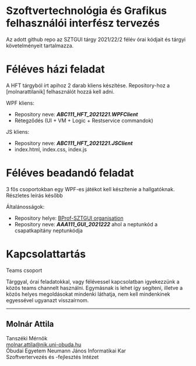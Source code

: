 # Szoftvertechnológia és Grafikus felhasználói interfész tervezés

Az adott github repo az SZTGUI tárgy 2021/22/2 félév órai kódjait és tárgyi követelményeit tartalmazza.

# Féléves házi feladat

A HFT tárgyból írt apihoz 2 darab kliens készítése. Repository-hoz a [molnarattilanik] felhasználót hozzá kell adni.

WPF kliens:

- Repository neve: ***ABC111_HFT_2021221.WPFClient***
- Rétegződés (UI + VM + Logic + Restservice commandok)

JS kliens: 

- Repository neve: ***ABC111_HFT_2021221.JSClient***
- index.html, index.css, index.js


# Féléves beadandó feladat

3 fős csoportokban egy WPF-es játékot kell készítenie a hallgatóknak. Részletes leírás később

Általánosságok:
 
 - Repository helye: [BProf-SZTGUI organisation]
 - Repository neve: ***AAA111_GUI_2021222*** ahol a neptunkód a csapatkapitány neptunkódja

 # Kapcsolattartás
Teams csoport

Tárggyal, órai feladatokkal, vagy félévessel kapcsolatban igyekezzünk a közös teams channelt használni. Egymásnak is lehet így segíteni, illetve a közös helyes megoldásokat mindenki láthatja, nem kell mindenkinek egyessével ugyanazt visszaírnom.

****
## Molnár Attila

Tanszéki Mérnök  
molnar.attila@nik.uni-obuda.hu  
Óbudai Egyetem Neumann János Informatikai Kar  
Szoftvertervezés és -fejlesztés Intézet



[//]: #
[BProf-SZTGUI organisation]: <https://github.com/BProf-SZTGUI>

